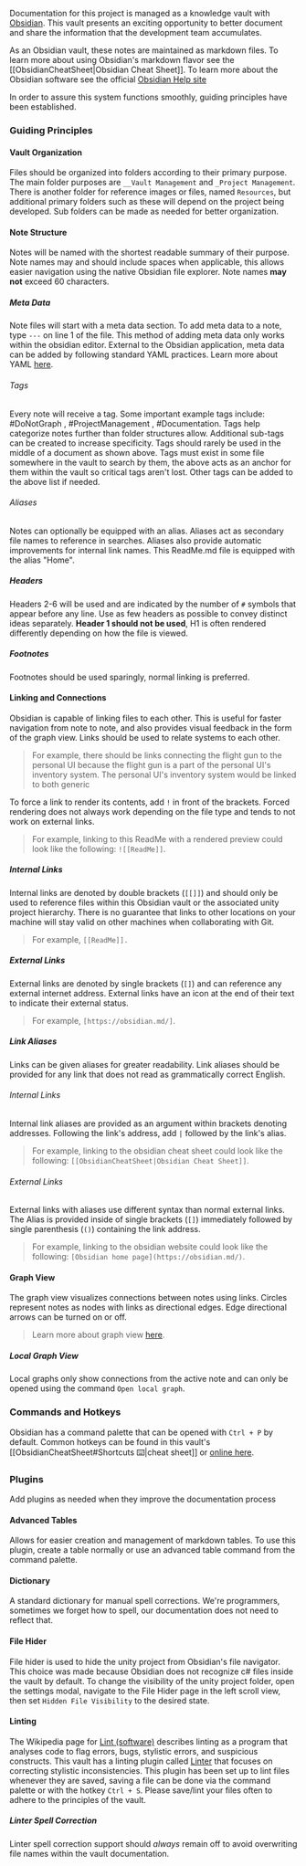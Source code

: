 Documentation for this project is managed as a knowledge vault with [Obsidian](https://obsidian.md/download). This vault presents an exciting opportunity to better document and share the information that the development team accumulates.

As an Obsidian vault, these notes are maintained as markdown files. To learn more about using Obsidian's markdown flavor see the [[ObsidianCheatSheet|Obsidian Cheat Sheet]]. To learn more about the Obsidian software see the official [Obsidian Help site](https://help.obsidian.md/Home)

In order to assure this system functions smoothly, guiding principles have been established.

### Guiding Principles
#### Vault Organization
Files should be organized into folders according to their primary purpose. The main folder purposes are `__Vault Management` and `_Project Management`. There is another folder for reference images or files, named `Resources`, but additional primary folders such as these will depend on the project being developed. Sub folders can be made as needed for better organization.

#### Note Structure
Notes will be named with the shortest readable summary of their purpose. Note names may and should include spaces when applicable, this allows easier navigation using the native Obsidian file explorer. Note names **may not** exceed 60 characters.

##### Meta Data
Note files will start with a meta data section. To add meta data to a note, type `---` on line 1 of the file. This method of adding meta data only works within the obsidian editor. External to the Obsidian application, meta data can be added by following standard YAML practices. Learn more about YAML [here](https://notes.nicolevanderhoeven.com/obsidian-playbook/Using+Obsidian/03+Linking+and+organizing/YAML+Frontmatter).

###### Tags
Every note will receive a tag. Some important example tags include: #DoNotGraph , #ProjectManagement , #Documentation.  Tags help categorize notes further than folder structures allow. Additional sub-tags can be created to increase specificity. Tags should rarely be used in the middle of a document as shown above. Tags must exist in some file somewhere in the vault to search by them, the above acts as an anchor for them within the vault so critical tags aren't lost. Other tags can be added to the above list if needed.

###### Aliases
Notes can optionally be equipped with an alias. Aliases act as secondary file names to reference in searches. Aliases also provide automatic improvements for internal link names. This ReadMe.md file is equipped with the alias "Home".

##### Headers
Headers 2-6 will be used and are indicated by the number of `#` symbols that appear before any line. Use as few headers as possible to convey distinct ideas separately. **Header 1 should not be used**, H1 is often rendered differently depending on how the file is viewed.

##### Footnotes
Footnotes should be used sparingly, normal linking is preferred.

#### Linking and Connections
Obsidian is capable of linking files to each other. This is useful for faster navigation from note to note, and also provides visual feedback in the form of the graph view. Links should be used to relate systems to each other.

> For example, there should be links connecting the flight gun to the personal UI because the flight gun is a part of the personal UI's inventory system. The personal UI's inventory system would be linked to both generic

To force a link to render its contents, add `!` in front of the brackets. Forced rendering does not always work depending on the file type and tends to not work on external links.

> For example, linking to this ReadMe with a rendered preview could look like the following: `![[ReadMe]]`.

##### Internal Links
Internal links are denoted by double brackets (`[[]]`) and should only be used to reference files within this Obsidian vault or the associated unity project hierarchy. There is no guarantee that links to other locations on your machine will stay valid on other machines when collaborating with Git.

> For example, `[[ReadMe]].`

##### External Links
External links are denoted by single brackets (`[]`) and can reference any external internet address. External links have an icon at the end of their text to indicate their external status.

> For example, `[https://obsidian.md/]`.

##### Link Aliases
Links can be given aliases for greater readability. Link aliases should be provided for any link that does not read as grammatically correct English. 

###### Internal Links
Internal link aliases are provided as an argument within brackets denoting addresses. Following the link's address, add `|` followed by the link's alias. 

> For example, linking to the obsidian cheat sheet could look like the following: `[[ObsidianCheatSheet|Obsidian Cheat Sheet]]`.

###### External Links
External links with aliases use different syntax than normal external links. The Alias is provided inside of single brackets (`[]`) immediately followed by single parenthesis (`()`) containing the link address.

> For example, linking to the obsidian website could look like the following: `[Obsidian home page](https://obsidian.md/)`.

#### Graph View
The graph view visualizes connections between notes using links. Circles represent notes as nodes with links as directional edges. Edge directional arrows can be turned on or off. 

> Learn more about graph view [here](https://help.obsidian.md/Plugins/Graph+view).

##### Local Graph View
Local graphs only show connections from the active note and can only be opened using the command `Open local graph`.

### Commands and Hotkeys
Obsidian has a command palette that can be opened with `Ctrl + P` by default. Common hotkeys can be found in this vault's [[ObsidianCheatSheet#Shortcuts ⌨️|cheat sheet]] or [online here](https://forum.obsidian.md/t/obsidian-hotkeys-favorites-and-best-practices/12125).

### Plugins
Add plugins as needed when they improve the documentation process

#### Advanced Tables
Allows for easier creation and management of markdown tables. To use this plugin, create a table normally or use an advanced table command from the command palette. 

#### Dictionary
A standard dictionary for manual spell corrections. We're programmers, sometimes we forget how to spell, our documentation does not need to reflect that.

#### File Hider
File hider is used to hide the unity project from Obsidian's file navigator. This choice was made because Obsidian does not recognize c# files inside the vault by default. To change the visibility of the unity project folder, open the settings modal, navigate to the File Hider page in the left scroll view, then set `Hidden File Visibility` to the desired state.

#### Linting
The Wikipedia page for [Lint (software)](https://en.wikipedia.org/wiki/Lint_%28software%29) describes linting as a program that analyses code to flag errors, bugs, stylistic errors, and suspicious constructs. This vault has a linting plugin called [Linter](https://github.com/platers/obsidian-linter) that focuses on correcting stylistic inconsistencies. This plugin has been set up to lint files whenever they are saved, saving a file can be done via the command palette or with the hotkey `Ctrl + S`. Please save/lint your files often to adhere to the principles of the vault.

##### Linter Spell Correction
Linter spell correction support should *always* remain off to avoid overwriting file names within the vault documentation.